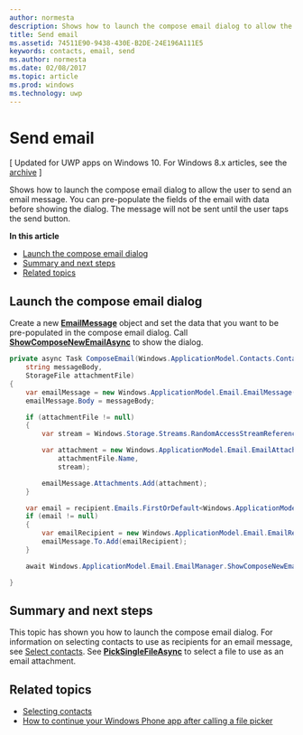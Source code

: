 ```yaml
---
author: normesta
description: Shows how to launch the compose email dialog to allow the user to send an email message. You can pre-populate the fields of the email with data before showing the dialog. The message will not be sent until the user taps the send button.
title: Send email
ms.assetid: 74511E90-9438-430E-B2DE-24E196A111E5
keywords: contacts, email, send
ms.author: normesta
ms.date: 02/08/2017
ms.topic: article
ms.prod: windows
ms.technology: uwp
---
```


# Send email

\[ Updated for UWP apps on Windows 10. For Windows 8.x articles, see the [archive](http://go.microsoft.com/fwlink/p/?linkid=619132) \]


Shows how to launch the compose email dialog to allow the user to send an email message. You can pre-populate the fields of the email with data before showing the dialog. The message will not be sent until the user taps the send button.

**In this article**

-   [Launch the compose email dialog](#launch-the-compose-email-dialog)
-   [Summary and next steps](#summary-and-next-steps)
-   [Related topics](#related-topics)

## Launch the compose email dialog

Create a new [**EmailMessage**](https://msdn.microsoft.com/library/windows/apps/Dn631270) object and set the data that you want to be pre-populated in the compose email dialog. Call [**ShowComposeNewEmailAsync**](https://msdn.microsoft.com/library/windows/apps/Dn631269) to show the dialog.

``` cs
private async Task ComposeEmail(Windows.ApplicationModel.Contacts.Contact recipient,
    string messageBody,
    StorageFile attachmentFile)
{
    var emailMessage = new Windows.ApplicationModel.Email.EmailMessage();
    emailMessage.Body = messageBody;

    if (attachmentFile != null)
    {
        var stream = Windows.Storage.Streams.RandomAccessStreamReference.CreateFromFile(attachmentFile);

        var attachment = new Windows.ApplicationModel.Email.EmailAttachment(
            attachmentFile.Name,
            stream);

        emailMessage.Attachments.Add(attachment);
    }

    var email = recipient.Emails.FirstOrDefault<Windows.ApplicationModel.Contacts.ContactEmail>();
    if (email != null)
    {
        var emailRecipient = new Windows.ApplicationModel.Email.EmailRecipient(email.Address);
        emailMessage.To.Add(emailRecipient);
    }

    await Windows.ApplicationModel.Email.EmailManager.ShowComposeNewEmailAsync(emailMessage);

}
```

## Summary and next steps

This topic has shown you how to launch the compose email dialog. For information on selecting contacts to use as recipients for an email message, see [Select contacts](selecting-contacts.md). See [**PickSingleFileAsync**](https://msdn.microsoft.com/library/windows/apps/JJ635275) to select a file to use as an email attachment.

## Related topics

* [Selecting contacts](selecting-contacts.md)
* [How to continue your Windows Phone app after calling a file picker](https://msdn.microsoft.com/library/windows/apps/xaml/Dn614994)
 

 
